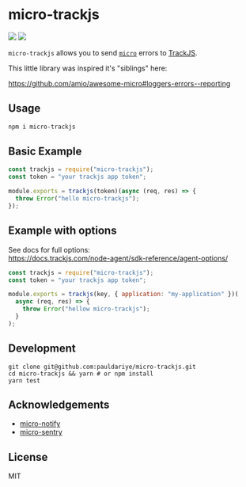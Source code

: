# micro-trackjs

<p>
    <a href="https://github.com/tiagogm/micro-trackjs/actions?query=workflow%3Abuild" alt="build">
        <img src="https://github.com/tgmorais/micro-trackjs/workflows/build/badge.svg" /></a>
            <a href="https://github.com/tiagogm/micro-trackjs/actions?query=workflow%3Apublish" alt="publish">
        <img src="https://github.com/tgmorais/micro-trackjs/workflows/publish/badge.svg" /></a>
</p>

`micro-trackjs` allows you to send [`micro`](https://github.com/zeit/micro) errors to [TrackJS](https://trackjs.com).

This little library was inspired it's "siblings" here:

https://github.com/amio/awesome-micro#loggers-errors--reporting

## Usage

```sh
npm i micro-trackjs
```

## Basic Example

```js
const trackjs = require("micro-trackjs");
const token = "your trackjs app token";

module.exports = trackjs(token)(async (req, res) => {
  throw Error("hello micro-trackjs");
});
```

## Example with options

See docs for full options:  
https://docs.trackjs.com/node-agent/sdk-reference/agent-options/

```javascript
const trackjs = require("micro-trackjs");
const token = "your trackjs app token";

module.exports = trackjs(key, { application: "my-application" })(
  async (req, res) => {
    throw Error("hellow micro-trackjs");
  }
);
```

## Development

```
git clone git@github.com:pauldariye/micro-trackjs.git
cd micro-trackjs && yarn # or npm install
yarn test
```

## Acknowledgements

- [micro-notify](https://github.com/pauldariye/micro-notify)
- [micro-sentry](https://github.com/tanmulabs/micro-sentry)

## License

MIT
